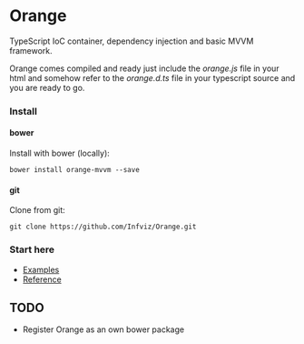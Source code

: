 # Orange
TypeScript IoC container, dependency injection and basic MVVM framework.  

Orange comes compiled and ready just include the *orange.js* file in your html 
and somehow refer to the *orange.d.ts* file in your typescript source and you are 
ready to go. 

### Install

#### bower
Install with bower (locally):
```
bower install orange-mvvm --save
``` 

#### git
Clone from git: 
```
git clone https://github.com/Infviz/Orange.git
```

### Start here 

* [Examples](Examples/examples.md)
* [Reference](http://infviz.github.io/Orange/Reference/dist/index.html)  

## TODO

* Register Orange as an own bower package
